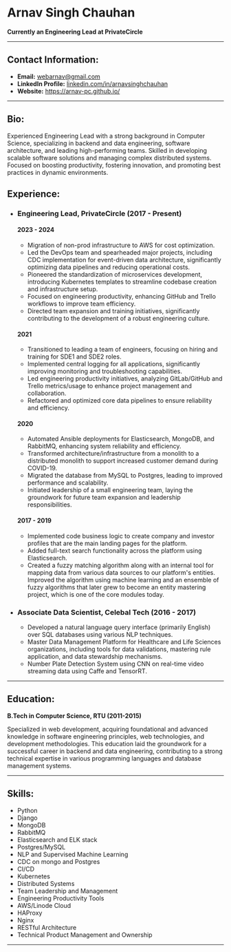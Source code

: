 
# Arnav Singh Chauhan

**Currently an Engineering Lead at PrivateCircle**

---

## Contact Information:

- **Email:** webarnav@gmail.com
- **LinkedIn Profile:** [linkedin.com/in/arnavsinghchauhan](https://www.linkedin.com/in/arnavsinghchauhan/)
- **Website:** https://arnav-pc.github.io/

---

## Bio:

Experienced Engineering Lead with a strong background in Computer Science, specializing in backend and data engineering, software architecture, and leading high-performing teams. Skilled in developing scalable software solutions and managing complex distributed systems. Focused on boosting productivity, fostering innovation, and promoting best practices in dynamic environments. 


## Experience:

- ### Engineering Lead, PrivateCircle (2017 - Present)
  #### 2023 - 2024
  - Migration of non-prod infrastructure to AWS for cost optimization. 
  - Led the DevOps team and spearheaded major projects, including CDC implementation for event-driven data architecture, significantly optimizing data pipelines and reducing operational costs.
  - Pioneered the standardization of microservices development, introducing Kubernetes templates to streamline codebase creation and infrastructure setup.
  - Focused on engineering productivity, enhancing GitHub and Trello workflows to improve team efficiency.
  - Directed team expansion and training initiatives, significantly contributing to the development of a robust engineering culture.
  
  #### 2021
  - Transitioned to leading a team of engineers, focusing on hiring and training for SDE1 and SDE2 roles.
  - Implemented central logging for all applications, significantly improving monitoring and troubleshooting capabilities.
  - Led engineering productivity initiatives, analyzing GitLab/GitHub and Trello metrics/usage to enhance project management and collaboration.
  - Refactored and optimized core data pipelines to ensure reliability and efficiency.
  
  #### 2020
  - Automated Ansible deployments for Elasticsearch, MongoDB, and RabbitMQ, enhancing system reliability and efficiency.
  - Transformed architecture/infrastructure from a monolith to a distributed monolith to support increased customer demand during COVID-19.
  - Migrated the database from MySQL to Postgres, leading to improved performance and scalability.
  - Initiated leadership of a small engineering team, laying the groundwork for future team expansion and leadership responsibilities.

  #### 2017 - 2019
  - Implemented code business logic to create company and investor profiles that are the main landing pages for the platform.
  - Added full-text search functionality across the platform using Elasticsearch.
  - Created a fuzzy matching algorithm along with an internal tool for mapping data from various data sources to our platform's entities. Improved the algorithm using machine learning and an ensemble of fuzzy algorithms that later grew to become an entity mastering project, which is one of the core modules today.

- ### Associate Data Scientist, Celebal Tech (2016 - 2017)
  - Developed a natural language query interface (primarily English) over SQL databases using various NLP techniques.
  - Master Data Management Platform for Healthcare and Life Sciences organizations, including tools for data validations, mastering rule application, and data stewardship mechanisms.
  - Number Plate Detection System using CNN on real-time video streaming data using Caffe and TensorRT.

---

## Education:

**B.Tech in Computer Science, RTU (2011-2015)**

Specialized in web development, acquiring foundational and advanced knowledge in software engineering principles, web technologies, and development methodologies. This education laid the groundwork for a successful career in backend and data engineering, contributing to a strong technical expertise in various programming languages and database management systems.

---

## Skills:

- Python
- Django
- MongoDB
- RabbitMQ
- Elasticsearch and ELK stack
- Postgres/MySQL
- NLP and Supervised Machine Learning
- CDC on mongo and Postgres
- CI/CD
- Kubernetes
- Distributed Systems
- Team Leadership and Management
- Engineering Productivity Tools
- AWS/Linode Cloud
- HAProxy
- Nginx
- RESTful Architecture
- Technical Product Management and Ownership

---
